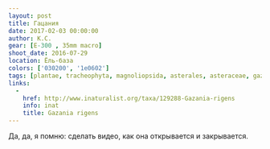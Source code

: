 ```yaml
---
layout: post
title: Гацания
date: 2017-02-03 00:00:00
author: К.С.
gear: [E-300 , 35mm macro]
shoot_date: 2016-07-29
location: Ёль-база
colors: ['030200', '1e0602']
tags: [plantae, tracheophyta, magnoliopsida, asterales, asteraceae, gazania, gazania rigens]
links:
  -
    href: http://www.inaturalist.org/taxa/129288-Gazania-rigens
    info: inat
    title: Gazania rigens
---
```


Да, да, я помню: сделать видео, как она открывается и закрывается.
